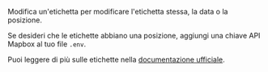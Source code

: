 Modifica un'etichetta per modificare l'etichetta stessa, la data o la posizione.

Se desideri che le etichette abbiano una posizione, aggiungi una chiave API Mapbox al tuo file `.env`.

Puoi leggere di più sulle etichette nella [documentazione ufficiale](https://docs.firefly-iii.org/concepts/tags).